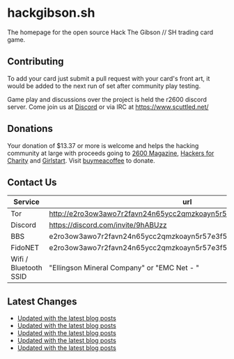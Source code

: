 # hackgibson.sh
The homepage for the open source Hack The Gibson // SH trading card game.


## Contributing

To add your card just submit a pull request with your card's front art, it would be added to the next run of set after community play testing.

Game play and discussions over the project is held the r2600 discord server. Come join us at [Discord](https://discord.com/invite/9hABUzz) or via IRC at https://www.scuttled.net/


## Donations

Your donation of $13.37 or more is welcome and helps the hacking community at large with proceeds going to [2600 Magazine](https://2600.com/), [Hackers for Charity](https://hackersforcharity.org) and [Girlstart](https://girlstart.org).  Visit [buymeacoffee](https://www.buymeacoffee.com/hackgibson.sh) to donate.


## Contact Us

Service | url
-|-
Tor | http://e2ro3ow3awo7r2favn24n65ycc2qmzkoayn5r57e3f56nvjwdcgg32ad.onion
Discord | https://discord.com/invite/9hABUzz
BBS | e2ro3ow3awo7r2favn24n65ycc2qmzkoayn5r57e3f56nvjwdcgg32ad.onion:23
FidoNET | e2ro3ow3awo7r2favn24n65ycc2qmzkoayn5r57e3f56nvjwdcgg32ad.onion:24554
Wifi / Bluetooth SSID | "Ellingson Mineral Company" or "EMC Net - <fidonet address>"

## Latest Changes
<!-- BLOG-POST-LIST:START -->
- [Updated with the latest blog posts](https://github.com/DFW2600/hackgibson.sh/commit/e718481e976c3ffa6afbb76e3729efe933ec1856)
- [Updated with the latest blog posts](https://github.com/DFW2600/hackgibson.sh/commit/94855bd2ccfd2af0f42993aaaf12f39ce12ce167)
- [Updated with the latest blog posts](https://github.com/DFW2600/hackgibson.sh/commit/ca2a0846082c0efec2644ac0fe3e3b775756c61f)
- [Updated with the latest blog posts](https://github.com/DFW2600/hackgibson.sh/commit/6270dac041ddd7991d73a6850a7f6548fdd4bd1d)
- [Updated with the latest blog posts](https://github.com/DFW2600/hackgibson.sh/commit/73c06581a8f372154f920a6de8cf662c9af15e23)
<!-- BLOG-POST-LIST:END -->
